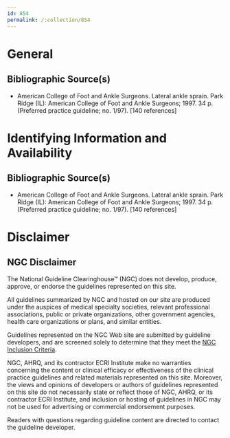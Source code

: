 ```yaml
---
id: 854
permalink: /:collection/854
---
```


# General

## Bibliographic Source(s)

- American College of Foot and Ankle Surgeons. Lateral ankle sprain. Park Ridge (IL): American College of Foot and Ankle Surgeons; 1997. 34 p. (Preferred practice guideline; no. 1/97). [140 references]

# Identifying Information and Availability

## Bibliographic Source(s)

- American College of Foot and Ankle Surgeons. Lateral ankle sprain. Park Ridge (IL): American College of Foot and Ankle Surgeons; 1997. 34 p. (Preferred practice guideline; no. 1/97). [140 references]

# Disclaimer

## NGC Disclaimer

The National Guideline Clearinghouse™ (NGC) does not develop, produce, approve, or endorse the guidelines represented on this site.

All guidelines summarized by NGC and hosted on our site are produced under the auspices of medical specialty societies, relevant professional associations, public or private organizations, other government agencies, health care organizations or plans, and similar entities.

Guidelines represented on the NGC Web site are submitted by guideline developers, and are screened solely to determine that they meet the [NGC Inclusion Criteria](/help-and-about/summaries/inclusion-criteria).

NGC, AHRQ, and its contractor ECRI Institute make no warranties concerning the content or clinical efficacy or effectiveness of the clinical practice guidelines and related materials represented on this site. Moreover, the views and opinions of developers or authors of guidelines represented on this site do not necessarily state or reflect those of NGC, AHRQ, or its contractor ECRI Institute, and inclusion or hosting of guidelines in NGC may not be used for advertising or commercial endorsement purposes.

Readers with questions regarding guideline content are directed to contact the guideline developer.

